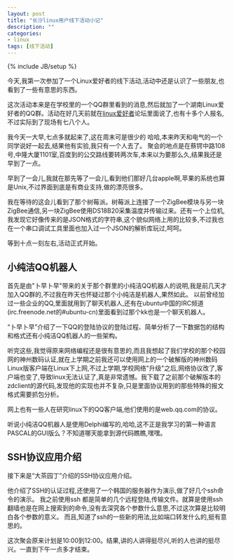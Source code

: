 ```yaml
---
layout: post
title: "长沙linux用户线下活动小记"
description: ""
categories: 
- linux
tags: [线下活动]
---
```

{% include JB/setup %}

 今天,我第一次参加了一个Linux爱好者的线下活动,活动中还是认识了一些朋友,也看到了一些有意思的东西。

这次活动本来是在学校里的一个QQ群里看到的消息,然后就加了一个湖南Linux爱好者的QQ群。活动在好几天前就在[linux爱好者](http://www.lx138.com)论坛里面说了,也有十多个人报名,不过实际到了现场有七八个人。

我今天一大早,七点多就起来了,这在周末可是很少的 哈哈,本来昨天和电气的一个同学说好一起去,结果他有实验,我只有一个人去了。 聚会的地点是在蔡锷中路108号,中隆大厦1101室,百度到的公交路线要转两次车,本来以为要那么久,结果我还是早到了一点。

早到了一会儿,我就在那先等了一会儿,看到他们那好几台apple啊,苹果的系统也算是Unix,不过界面到底是有商业支持,做的漂亮很多。 

我在等待的这会儿看到了那个树莓派。树莓派上连接了一个ZigBee模块与另一块ZigBee通信,另一块ZigBee使用DS18B20采集温度并传输过来。还有一个上位机,我发现它好像传来的是JSON格式的字符串,这个貌似网络上用的比较多,不过我也在一个串口调试工具里面也加入过一个JSON的解析库玩过,呵呵。

等到十点一刻左右,活动正式开始。

## 小纯洁QQ机器人
首先是由"卜早卜早"带来的关于那个群里的小纯洁QQ机器人的说明,我是前几天才加入QQ群的,不过我在昨天也怀疑过那个小纯洁是机器人,果然如此。 以前曾经加过一些企业的QQ,里面就用到了聊天机器人,还有在ubuntu中国的IRC频道(irc.freenode.net的#ubuntu-cn)里面看到过那个kk也是一个聊天机器人。 

“卜早卜早”介绍了一下QQ的登陆协议的登陆过程、简单分析了一下数据包的结构和格式还有小纯洁QQ机器人的一些架构。

听完这些,我觉得原来网络编程还是很有意思的,而且我想起了我们学校的那个校园网的神州数码认证,就在上学期之前我还可以使用网上的一个破解版的神州数码Linux版客户端在Linux下上网,不过上学期,学校网络"升级"之后,网络协议改了,客户端也变了,导致linux无法认证了,真是非常遗憾。我下载了之前那个破解版本的zdclient的源代码,发现他的实现也并不复杂,只是里面协议用到的那些特殊的报文格式需要抓包分析。

网上也有一些人在研究linux下的QQ客户端,他们使用的是web.qq.com的协议。

听说小纯洁QQ机器人是使用Delphi编写的,哈哈,这不正是我学习的第一种语言PASCAL的GUI版么？不知道哪天能拿到源代码瞧瞧,嘿嘿。


## SSH协议应用介绍

接下来是“大茶园丁”介绍的SSH协议应用介绍。

他介绍了SSH的认证过程,还使用了一个韩国的服务器作为演示,做了好几个ssh命令的演示。 
我之前使用ssh 都是简单的几个远程登陆,传输文件。就算是使用ssh翻墙也是在网上搜索到的命令,没有去深究各个参数什么意思,不过这次算是比较明白各个参数的意义。 而且,知道了ssh的一些新的用法,比如端口转发什么的,挺有意思的。


这次聚会原来计划是10:00到12:00。结果,讲的人讲得挺尽兴,听的人也讲的挺尽兴。一直到下午一点多才结束。
